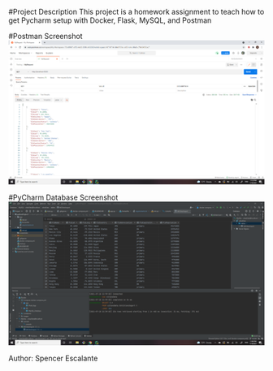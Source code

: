 #Project Description
This project is a homework assignment to teach how to get Pycharm setup with Docker, Flask, MySQL, and Postman

#Postman Screenshot
![postman request output](/screenshots/postman_screenshot.png)

#PyCharm Database Screenshot
![PyCharm Database Connection](/screenshots/database_connection_success.png)


Author: Spencer Escalante
